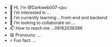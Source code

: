- 👋 Hi, I’m @Darkweb007-cpu
- 👀 I’m interested in ...
- 🌱 I’m currently learning ...front-end and backend 
- 💞️ I’m looking to collaborate on ...
- 📫 How to reach me ...08162036386
- 😄 Pronouns: ...
- ⚡ Fun fact: ...

<!---
Darkweb007-cpu/Darkweb007-cpu is a ✨ special ✨ repository because its `README.md` (this file) appears on your GitHub profile.
You can click the Preview link to take a look at your changes.
--->
